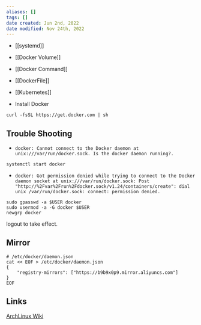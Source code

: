 ```yaml
---
aliases: []
tags: [] 
date created: Jun 2nd, 2022
date modified: Nov 24th, 2022
---
```

- [[systemd]]
- [[Docker Volume]]  
- [[Docker Command]]
- [[DockerFile]]
- [[Kubernetes]]

- Install Docker

```
curl -fsSL https://get.docker.com | sh
```

## Trouble Shooting
- `docker: Cannot connect to the Docker daemon at unix:///var/run/docker.sock. Is the docker daemon running?.`

```
systemctl start docker
```

- `docker: Got permission denied while trying to connect to the Docker daemon socket at unix:///var/run/docker.sock: Post "http://%2Fvar%2Frun%2Fdocker.sock/v1.24/containers/create": dial unix /var/run/docker.sock: connect: permission denied.`

```
sudo gpasswd -a $USER docker
sudo usermod -a -G docker $USER
newgrp docker
```

logout to take effect.

## Mirror
```
# /etc/docker/daemon.json
cat << EOF > /etc/docker/daemon.json
{
	"registry-mirrors": ["https://b9b9x0p9.mirror.aliyuncs.com"]
}
EOF
```

## Links
[ArchLinux Wiki](https://wiki.archlinux.org/title/docker#Installation)  
